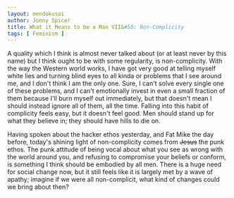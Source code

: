 ```yaml
---
layout: mendokusai
author: Jonny Spicer
title: What it Means to be a Man VII&#58; Non-Complicity
tags: [ Feminism ]
---
```

A quality which I think is almost never talked about (or at least never by this name) but I think ought to be with some regularity, is non-complicity. With the way the Western world works,
I have got very good at telling myself white lies and turning blind eyes to all kinda or problems that I see around me, and I don't think I am the only one. Sure, I can't solve every single
one of these problems, and I can't emotionally invest in even a small fraction of them because I'll burn myself out immediately, but that doesn't mean I should instead ignore all of them,
all the time. Falling into this habit of complicity feels easy, but it doesn't feel good. Men should stand up for what they believe in; they should have hills to die on.

Having spoken about the hacker ethos yesterday, and Fat Mike the day before, today's shining light of non-complicity comes from ~~Jesus~~ the punk ethos. The punk attitude of being vocal
about what you see as wrong with the world around you, and refusing to compromise your beliefs or conform, is something I think should be embodied by all men. There is a huge need for
social change now, but it still feels like it is largely met by a wave of apathy; imagine if we were all non-complicit, what kind of changes could we bring about then?
